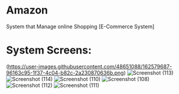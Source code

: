 # Amazon
System that Manage online Shopping [E-Commerce System]

# System Screens:
(https://user-images.githubusercontent.com/48651088/162579687-96163c95-1f37-4c04-b82c-2a230870636b.png)
![Screenshot (113)](https://user-images.githubusercontent.com/48651088/162579688-6aa7f737-a786-4e9e-a42b-b0bd9ddb9c40.png)
![Screenshot (114)](https://user-images.githubusercontent.com/48651088/162579690-18e7b71e-2f50-4525-b9cd-c04c4b456582.png)
![Screenshot (110)](https://user-images.githubusercontent.com/48651088/162579685-89439657-1641-488f-829d-9ed17f16baf6.png)
![Screenshot (108)](https://user-images.githubusercontent.com/48651088/162579682-f9e3d447-6326-4fcb-87a0-edcdf75c06e3.png)
![Screenshot (112)](https://user-images.githubusercontent.com/48651088/162579706-b6d7fb39-97f0-4f87-8621-8d9df12d713f.png)
![Screenshot (111)](https://user-images.githubusercontent.com/48651088/162579712-d809d64c-4616-461b-b96d-a939ea6e9eed.png)
